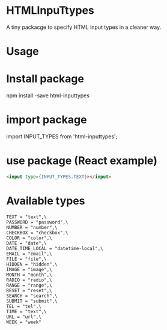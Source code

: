 # HTMLInpuTtypes

A tiny packacge to specify HTML input types in a cleaner way.

# Usage

# Install package
npm install -save html-inputtypes

# import package
import INPUT_TYPES from 'html-inputtypes';

# use package (React example)

```html
<input type={INPUT_TYPES.TEXT}></input>
```

# Available types

    TEXT = "text",\
    PASSWORD = "password",\
    NUMBER = "number",\
    CHECKBOX = "checkbox",\
    COLOR = "color",\
    DATE = "date",\
    DATE_TIME_LOCAL = "datetime-local",\
    EMAIL = "email",\
    FILE = "file",\
    HIDDEN = "hidden",\
    IMAGE = "image",\
    MONTH = "month",\
    RADIO = "radio",\
    RANGE = "range",\
    RESET = "reset",\
    SEARCH = "search",\
    SUBMIT = "submit",\
    TEL = "tel",\
    TIME = "text",\
    URL = "url",\
    WEEK = "week"
